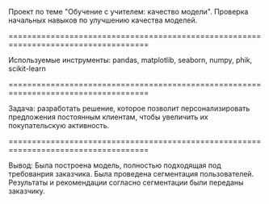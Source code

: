 Проект по теме "Обучение с учителем: качество модели". Проверка начальных навыков по улучшению качества моделей.

====================================================================================

Используемые инструменты: pandas, matplotlib, seaborn, numpy, phik, scikit-learn

====================================================================================

Задача: разработать решение, которое позволит персонализировать предложения постоянным клиентам, чтобы увеличить их покупательскую активность.

====================================================================================

Вывод: Была построена модель, полностью подходящая под требованрия заказчика. Была проведена сегментация пользователей. Результаты и рекомендации согласно сегментации были переданы заказчику.
